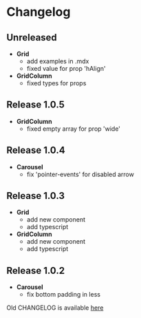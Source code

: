 # Changelog

## Unreleased
- **Grid**
    - add examples in .mdx
    - fixed value for prop 'hAlign'
- **GridColumn**
    - fixed types for props

## Release 1.0.5
- **GridColumn**
    - fixed empty array for prop 'wide'

## Release 1.0.4
- **Carousel**
    - fix 'pointer-events' for disabled arrow

## Release 1.0.3
- **Grid**
    - add new component
    - add typescript
- **GridColumn**
    - add new component
    - add typescript

## Release 1.0.2
- **Carousel**
    - fix bottom padding in less

Old CHANGELOG is available [here](https://github.com/MegafonWebLab/megafon-ui/blob/master/CHANGELOG_old.md)
